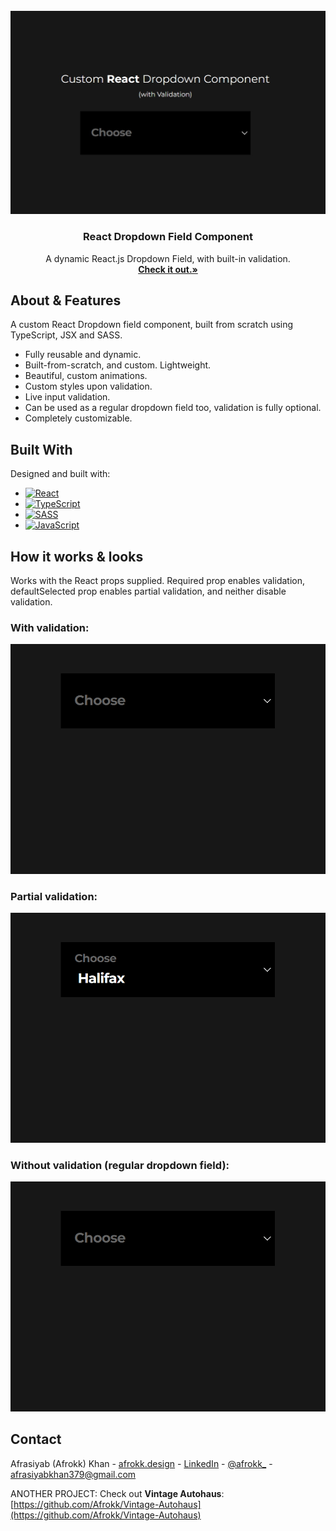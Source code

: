 <br />
<div align="center">
  <a href="https://github.com/Afrokk/Mini-WebDev-Projects/tree/main/React%20Dropdown%20Field%20(with%20Validation)">
    <img src="images/clip.jpg" alt="main">
  </a>
  <h3 align="center">React Dropdown Field Component</h3>

  <p align="center">  
  A dynamic React.js Dropdown Field, with built-in validation.
    <br />
    <a href="https://github.com/Afrokk/Mini-WebDev-Projects/tree/main/React%20Dropdown%20Field%20(with%20Validation)"><strong>Check it out.»</strong></a>
    <br />
  </p>
</div>

## About & Features

A custom React Dropdown field component, built from scratch using TypeScript, JSX and SASS. 
* Fully reusable and dynamic.
* Built-from-scratch, and custom. Lightweight. 
* Beautiful, custom animations. 
* Custom styles upon validation. 
* Live input validation.
* Can be used as a regular dropdown field too, validation is fully optional.
* Completely customizable.

## Built With

Designed and built with:

* [![React][React.com]][React-url]
* [![TypeScript][TypeScript.com]][TypeScript-url]
* [![SASS][SASS.com]][SASS-url]
* [![JavaScript][JavaScript.com]][JavaScript-url]

## How it works & looks
Works with the React props supplied. Required prop enables validation, defaultSelected prop enables partial validation, and neither disable validation.

### With validation:
<p align="center">
  <img src="images/dropdownVal.gif">
</p>

### Partial validation:
<p align="center">
  <img src="images/dropdownpVal.gif">
</p>

### Without validation (regular dropdown field):
<p align="center">
  <img src="images/dropdownnoVal.gif">
</p>

## Contact

Afrasiyab (Afrokk) Khan -  [afrokk.design](https://afrokk.design/home) - [LinkedIn](https://www.linkedin.com/in/afrasiyab-k/) - [@afrokk_](https://www.instagram.com/afrokk_/) - afrasiyabkhan379@gmail.com

ANOTHER PROJECT: Check out <strong>Vintage Autohaus</strong>: [https://github.com/Afrokk/Vintage-Autohaus](https://github.com/Afrokk/Vintage-Autohaus)

[product-screenshot]: images/clip.jpg
[React.com]: https://img.shields.io/badge/React-20232A?style=for-the-badge&logo=react&logoColor=61DAFB
[React-url]: https://reactjs.org/
[TypeScript.com]: https://img.shields.io/badge/TypeScript-007ACC?style=for-the-badge&logo=typescript&logoColor=white
[TypeScript-url]: https://www.typescriptlang.org/
[SASS.com]: https://img.shields.io/badge/Sass-CC6699?style=for-the-badge&logo=sass&logoColor=white
[SASS-url]: https://sass-lang.com/
[JavaScript.com]: https://img.shields.io/badge/JavaScript-323330?style=for-the-badge&logo=javascript&logoColor=F7DF1E
[JavaScript-url]: https://en.wikipedia.org/wiki/JSX_(JavaScript)
